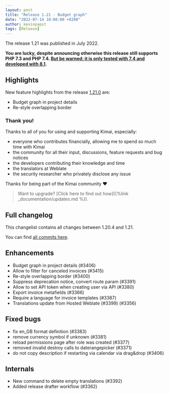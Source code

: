 ```yaml
---
layout: post
title: "Release 1.21 - Budget graph"
date: "2022-07-14 10:00:00 +0200"
author: kevinpapst
tags: [Release]
---
```


The release 1.21 was published in July 2022.

**You are lucky, despite announcing otherwise this release still supports PHP 7.3 and PHP 7.4. [But be warned: it is only tested with 7.4 and developed with 8.1](https://www.kimai.org/blog/2021/sunsetting-php-7/).**

## Highlights

New feature highlights from the release [1.21.0](https://github.com/kevinpapst/kimai2/releases/tag/1.21.0) are:

- Budget graph in project details
- Re-style overlapping border

### Thank you!

Thanks to all of you for using and supporting Kimai, especially:
- everyone who contributes financially, allowing me to spend so much time with Kimai
- the community for all their input, discussions, feature requests and bug notices
- the developers contributing their knowledge and time
- the translators at Weblate
- the security researcher who privately disclose any issue   

Thanks for being part of the Kimai community ❤️

> Want to upgrade? [Click here to find out how]({%link _documentation/updates.md %}).

## Full changelog

This changelist contains all changes between 1.20.4 and 1.21.

You can find [all commits here](https://github.com/kevinpapst/kimai2/compare/1.20.4...1.21).


## Enhancements

- Budget graph in project details (#3406)
- Allow to filter for canceled invoices (#3415)
- Re-style overlapping border (#3400)
- Suppress deprecation notice, convert route param (#3391)
- Allow to set API token when creating user via API (#3380)
- Export invoice metafields (#3366)
- Require a language for invoice templates (#3387)
- Translations update from Hosted Weblate (#3399) (#3356)

## Fixed bugs

- fix en\_GB format definition (#3383)
- remove currency symbol if unknown (#3381)
- reload permissions page after role was created (#3377)
- removed invalid destroy calls to daterangepicker (#3371)
- do not copy description if restarting via calendar via drag&drop (#3406)

## Internals

- New command to delete empty translations (#3392)
- Added release drafter workflow (#3362)

